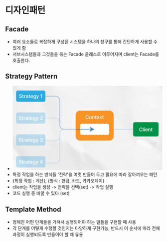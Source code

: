 # 디자인패턴
## Facade
- 여러 요소들로 복잡하게 구성된 시스템을 하나의 창구를 통해 간단하게 사용할 수 있게 함
- 서브시스템들과 그것들을 묶는 Facade 클래스로 이루어지며 client는 Facade를 호출한다.
## Strategy Pattern
- ![img.png](images/strategy.png)
- 특정 작업을 하는 방식들 '전략'을 여럿 만들어 두고 필요에 따라 갈아끼우는 패턴
- {특정 작업 : 계산}, {방식 : 현금, 카드, 카카오페이} 
- client는 작업을 생성 -> 전략을 선택(set) -> 작업 실행  
- 코드 실행 중 바꿀 수 있다 (set)
## Template Method
- 정해진 어떤 단계들을 거쳐서 실행되어야 하는 일들을 구현할 때 사용 
- 각 단계를 어떻게 수행할 것인지는 다양하게 구현가능, 반드시 이 순서에 따라 전체 과정이 실행되도록 만들어야 할 때 유용 